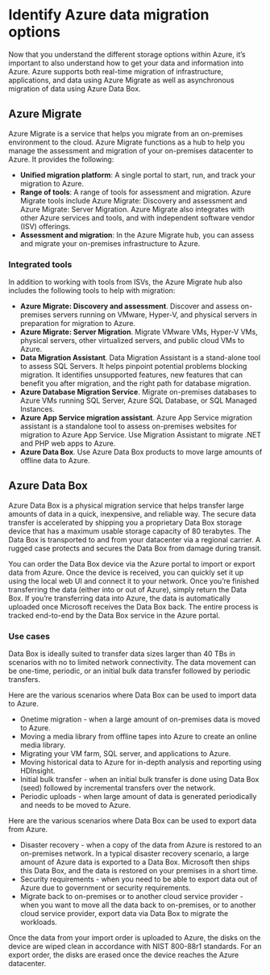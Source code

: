 # Identify Azure data migration options

Now that you understand the different storage options within Azure, it’s important to also understand how to get your data and information into Azure. Azure supports both real-time migration of infrastructure, applications, and data using Azure Migrate as well as asynchronous migration of data using Azure Data Box.

## Azure Migrate

Azure Migrate is a service that helps you migrate from an on-premises environment to the cloud. Azure Migrate functions as a hub to help you manage the assessment and migration of your on-premises datacenter to Azure. It provides the following:

- **Unified migration platform**: A single portal to start, run, and track your migration to Azure.
- **Range of tools**: A range of tools for assessment and migration. Azure Migrate tools include Azure Migrate: Discovery and assessment and Azure Migrate: Server Migration. Azure Migrate also integrates with other Azure services and tools, and with independent software vendor (ISV) offerings.
- **Assessment and migration**: In the Azure Migrate hub, you can assess and migrate your on-premises infrastructure to Azure.

### Integrated tools

In addition to working with tools from ISVs, the Azure Migrate hub also includes the following tools to help with migration:

- **Azure Migrate: Discovery and assessment**. Discover and assess on-premises servers running on VMware, Hyper-V, and physical servers in preparation for migration to Azure.
- **Azure Migrate: Server Migration**. Migrate VMware VMs, Hyper-V VMs, physical servers, other virtualized servers, and public cloud VMs to Azure.
- **Data Migration Assistant**. Data Migration Assistant is a stand-alone tool to assess SQL Servers. It helps pinpoint potential problems blocking migration. It identifies unsupported features, new features that can benefit you after migration, and the right path for database migration.
- **Azure Database Migration Service**. Migrate on-premises databases to Azure VMs running SQL Server, Azure SQL Database, or SQL Managed Instances.
- **Azure App Service migration assistant**. Azure App Service migration assistant is a standalone tool to assess on-premises websites for migration to Azure App Service. Use Migration Assistant to migrate .NET and PHP web apps to Azure.
- **Azure Data Box**. Use Azure Data Box products to move large amounts of offline data to Azure.

## Azure Data Box

Azure Data Box is a physical migration service that helps transfer large amounts of data in a quick, inexpensive, and reliable way. The secure data transfer is accelerated by shipping you a proprietary Data Box storage device that has a maximum usable storage capacity of 80 terabytes. The Data Box is transported to and from your datacenter via a regional carrier. A rugged case protects and secures the Data Box from damage during transit.

You can order the Data Box device via the Azure portal to import or export data from Azure. Once the device is received, you can quickly set it up using the local web UI and connect it to your network. Once you’re finished transferring the data (either into or out of Azure), simply return the Data Box. If you’re transferring data into Azure, the data is automatically uploaded once Microsoft receives the Data Box back. The entire process is tracked end-to-end by the Data Box service in the Azure portal.

### Use cases

Data Box is ideally suited to transfer data sizes larger than 40 TBs in scenarios with no to limited network connectivity. The data movement can be one-time, periodic, or an initial bulk data transfer followed by periodic transfers.

Here are the various scenarios where Data Box can be used to import data to Azure.

- Onetime migration - when a large amount of on-premises data is moved to Azure.
- Moving a media library from offline tapes into Azure to create an online media library.
- Migrating your VM farm, SQL server, and applications to Azure.
- Moving historical data to Azure for in-depth analysis and reporting using HDInsight.
- Initial bulk transfer - when an initial bulk transfer is done using Data Box (seed) followed by incremental transfers over the network.
- Periodic uploads - when large amount of data is generated periodically and needs to be moved to Azure.

Here are the various scenarios where Data Box can be used to export data from Azure.

- Disaster recovery - when a copy of the data from Azure is restored to an on-premises network. In a typical disaster recovery scenario, a large amount of Azure data is exported to a Data Box. Microsoft then ships this Data Box, and the data is restored on your premises in a short time.
- Security requirements - when you need to be able to export data out of Azure due to government or security requirements.
- Migrate back to on-premises or to another cloud service provider - when you want to move all the data back to on-premises, or to another cloud service provider, export data via Data Box to migrate the workloads.

Once the data from your import order is uploaded to Azure, the disks on the device are wiped clean in accordance with NIST 800-88r1 standards. For an export order, the disks are erased once the device reaches the Azure datacenter.